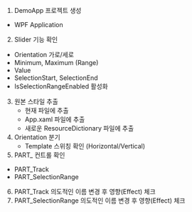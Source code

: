 1. DemoApp 프로젝트 생성
  - WPF Application
2. Slider 기능 확인
  - Orientation 가로/세로
  - Minimum, Maximum (Range)
  - Value 
  - SelectionStart, SelectionEnd 
  - IsSelectionRangeEnabled 활성화
3. 원본 스타일 추출
   - 현재 파일에 추출
   - App.xaml 파일에 추출
   - 새로운 ResourceDictionary 파일에 추출
4. Orientation 분기
   - Template 스위칭 확인 (Horizontal/Vertical)
5. PART_ 컨트롤 확인 
  - PART_Track
  - PART_SelectionRange
6. PART_Track 의도적인 이름 변경 후 영향(Effect) 체크
7. PART_SelectionRange 의도적인 이름 변경 후 영향(Effect) 체크
